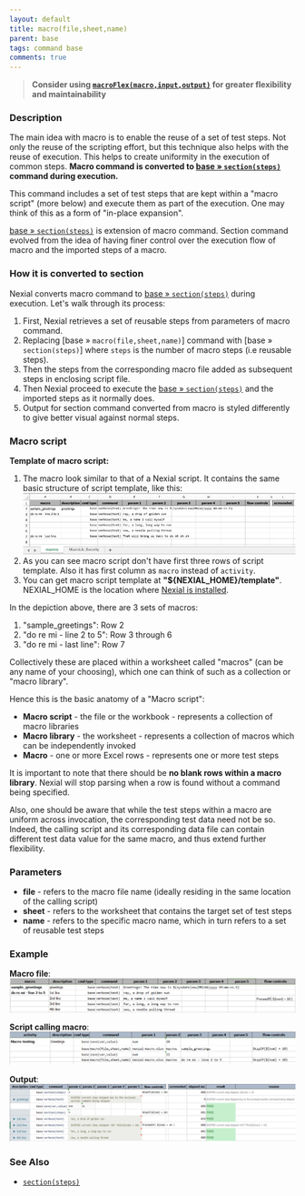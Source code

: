```yaml
---
layout: default
title: macro(file,sheet,name)
parent: base
tags: command base
comments: true
---
```


> **Consider using [`macroFlex(macro,input,output)`](macroFlex(macro,input,output)) for greater flexibility and maintainability**

### Description
The main idea with macro is to enable the reuse of a set of test steps. Not only the reuse of the scripting effort, 
but this technique also helps with the reuse of execution. This helps to create uniformity in the execution of common
steps. **Macro command is converted to [base &raquo; `section(steps)`](section(steps)) command during execution.**

This command includes a set of test steps that are kept within a "macro script" (more below) and execute them as part
of the execution. One may think of this as a form of "in-place expansion". 

[base &raquo; `section(steps)`](section(steps)) is extension of macro command. Section command evolved from the idea 
of having finer control over the execution flow of macro and the imported steps of a macro.


### How it is converted to section
Nexial converts macro command to [base &raquo; `section(steps)`](section(steps)) during execution. Let's walk through 
its process:
1. First, Nexial retrieves a set of reusable steps from parameters of macro command.
2. Replacing [base &raquo; `macro(file,sheet,name)`] command with [base &raquo; `section(steps)`] where `steps` is 
   the number of macro steps (i.e reusable steps).
3. Then the steps from the corresponding macro file added as subsequent steps in enclosing script file.
4. Then Nexial proceed to execute the [base &raquo; `section(steps)`](section(steps)) and the imported steps as it 
   normally does.
5. Output for section command converted from macro is styled differently to give better visual against normal steps.
 

### Macro script
**Template of macro script:**
1. The macro look similar to that of a Nexial script. It contains the same basic structure of script template, 
   like this:<br/>
   ![macro script](image/macro_04.png)<br/>
2. As you can see macro script don't have first three rows of script template. Also it has first column as `macro` 
   instead of `activity`.
3. You can get macro script template at **"${NEXIAL_HOME}/template"**. NEXIAL_HOME is the location where 
   [Nexial is installed](../../userguide/InstallingNexial).

In the depiction above, there are 3 sets of macros:
1. "sample_greetings": Row 2
1. "do re mi - line 2 to 5": Row 3 through 6
1. "do re mi - last line": Row 7

Collectively these are placed within a worksheet called "macros" (can be any name of your choosing), which one can 
think of such as a collection or "macro library".

Hence this is the basic anatomy of a "Macro script":
- **Macro script** - the file or the workbook - represents a collection of macro libraries
- **Macro library** - the worksheet - represents a collection of macros which can be independently invoked
- **Macro** - one or more Excel rows - represents one or more test steps

It is important to note that there should be **no blank rows within a macro library**. Nexial will stop parsing when a 
row is found without a command being specified.

Also, one should be aware that while the test steps within a macro are uniform across invocation, the corresponding
test data need not be so. Indeed, the calling script and its corresponding data file can contain different test data
value for the same macro, and thus extend further flexibility.


### Parameters
- **file** - refers to the macro file name (ideally residing in the same location of the calling script)
- **sheet** - refers to the worksheet that contains the target set of test steps
- **name** - refers to the specific macro name, which in turn refers to a set of reusable test steps 


### Example
**Macro file**:<br/>
![macro](image/macro_01.png)

**Script calling macro**:<br/>
![script](image/macro_02.png)

**Output**:<br/>
![output](image/macro_03.png)


### See Also
- [`section(steps)`](section(steps))
